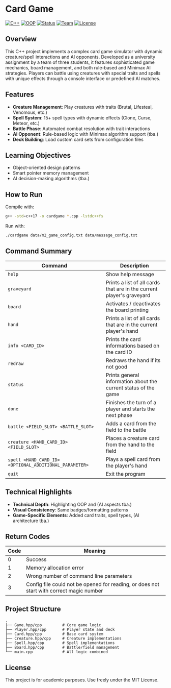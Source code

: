 # Card Game

[![C++](https://img.shields.io/badge/language-C++-blue.svg)](https://en.wikipedia.org/wiki/C%2B%2B)
[![OOP](https://img.shields.io/badge/paradigm-OOP-brightgreen)]()
[![Status](https://img.shields.io/badge/status-completed-success)]()
[![Team](https://img.shields.io/badge/team-3%20members-blueviolet)]()
[![License](https://img.shields.io/badge/license-MIT-lightgrey.svg)]()

## Overview

This C++ project implements a complex card game simulator with dynamic creature/spell interactions and AI opponents. Developed as a university assignment by a team of three students, it features sophisticated game mechanics, board management, and both rule-based and Minimax AI strategies. Players can battle using creatures with special traits and spells with unique effects through a console interface or predefined AI matches.

## Features

- **Creature Management**: Play creatures with traits (Brutal, Lifesteal, Venomous, etc.)
- **Spell System**: 15+ spell types with dynamic effects (Clone, Curse, Meteor, etc.)
- **Battle Phase**: Automated combat resolution with trait interactions
- **AI Opponent**: Rule-based logic with Minimax algorithm support (tba.)
- **Deck Building**: Load custom card sets from configuration files

## Learning Objectives

- Object-oriented design patterns
- Smart pointer memory management
- AI decision-making algorithms (tba.)

## How to Run

Compile with:
```bash
g++ -std=c++17 -o cardgame *.cpp -lstdc++fs
```
Run with:
```bash
./cardgame data/m2_game_config.txt data/message_config.txt
```

## Command Summary

| Command                        | Description |
|-------------------------------|-------------|
| `help`                        | Show help message |
| `graveyard`                   | Prints a list of all cards that are in the current player's graveyard |
| `board`                       | Activates / deactivates the board printing |
| `hand`                        | Prints a list of all cards that are in the current player's hand |
| `info <CARD_ID>`              | Prints the card informations based on the card ID |
| `redraw`                      | Redraws the hand if its not good |
| `status`                      | Prints general information about the current status of the game |
| `done`                        | Finishes the turn of a player and starts the next phase |
| `battle <FIELD_SLOT> <BATTLE_SLOT>` | Adds a card from the field to the battle |
| `creature <HAND_CARD_ID> <FIELD_SLOT>` | Places a creature card from the hand to the field |
| `spell <HAND_CARD_ID> <OPTIONAL_ADDITIONAL_PARAMETER>` | Plays a spell card from the player's hand |
| `quit`                        | Exit the program |

## Technical Highlights

- **Technical Depth**: Highlighting OOP and (AI aspects tba.)
- **Visual Consistency**: Same badges/formatting patterns
- **Game-Specific Elements**: Added card traits, spell types, (AI architecture tba.)

## Return Codes

| Code | Meaning |
|------|---------|
| 0    | Success |
| 1    | Memory allocation error |
| 2    | Wrong number of command line parameters |
| 3    | Config file could not be opened for reading, or does not start with correct magic number |

## Project Structure

```text
.
├── Game.hpp/cpp         # Core game logic
├── Player.hpp/cpp       # Player state and deck
├── Card.hpp/cpp         # Base card system
├── Creature.hpp/cpp     # Creature implementations
├── Spell.hpp/cpp        # Spell implementations  
├── Board.hpp/cpp        # Battle/field management
└── main.cpp             # All logic combined
```

## License

This project is for academic purposes. Use freely under the MIT License.
